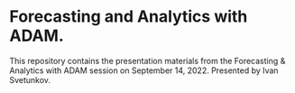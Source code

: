 # Forecasting and Analytics with ADAM.

This repository contains the presentation materials from the Forecasting & Analytics with ADAM session on September 14, 2022. 
Presented by Ivan Svetunkov.
